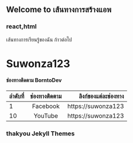 ## Welcome to เส้นทางการสร้างแอพ 

### react,html

เส้นทางการเรียนรู้ของฉัน ก้าวต่อไป

#  Suwonza123
[Facebook]: https://www.facebook.com/suwonza123
#### ช่องทางติดตาม BorntoDev

| ลำดับที่ | ช่องทางติดตาม | ลิงก์ของแต่ละช่องทาง |
| :---- | :----: | ----: |
| 1 | Facebook | https://suwonza123|
| 10 | YouTube | https://suwonza123
### thakyou Jekyll Themes 
